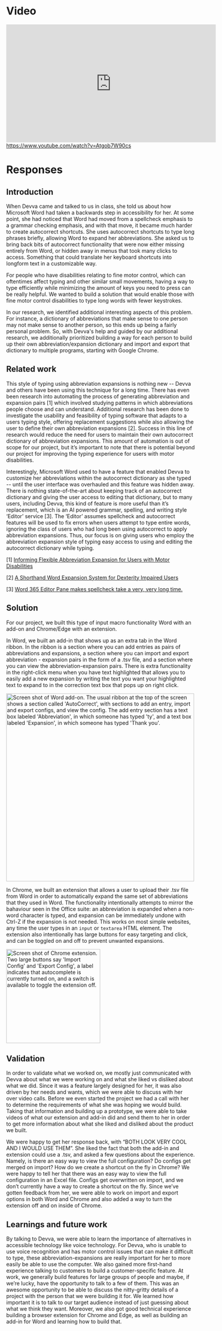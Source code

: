 # Video

<iframe width="560" height="315" src="https://www.youtube.com/embed/Atgob7W90cs" title="YouTube video player" frameborder="0" allow="accelerometer; autoplay; clipboard-write; encrypted-media; gyroscope; picture-in-picture" allowfullscreen></iframe>

<div>
  <a href="https://www.youtube.com/watch?v=Atgob7W90cs">https://www.youtube.com/watch?v=Atgob7W90cs</a>
</div>

# Responses

## Introduction

When Devva came and talked to us in class, she told us about how Microsoft Word had taken a backwards step in accessibility for her. At some point, she had noticed that Word had moved from a spellcheck emphasis to a grammar checking emphasis, and with that move, it became much harder to create autocorrect shortcuts. She uses autocorrect shortcuts to type long phrases briefly, allowing Word to expand her abbreviations. She asked us to bring back bits of autocorrect functionality that were now either missing entirely from Word, or hidden away in menus that took many clicks to access. Something that could translate her keyboard shortcuts into longform text in a customizable way.

For people who have disabilities relating to fine motor control, which can oftentimes affect typing and other similar small movements, having a way to type efficiently while minimizing the amount of keys you need to press can be really helpful. We wanted to build a solution that would enable those with fine motor control disabilities to type long words with fewer keystrokes.

In our research, we identified additional interesting aspects of this problem. For instance, a dictionary of abbreviations that make sense to one person may not make sense to another person, so this ends up being a fairly personal problem. So, with Devva's help and guided by our additional research, we additionally prioritized building a way for each person to build up their own abbreviation/expansion dictionary and import and export that dictionary to multiple programs, starting with Google Chrome.

## Related work

This style of typing using abbreviation expansions is nothing new -- Devva and others have been using this technique for a long time. There has even been research into automating the process of generating abbreviation and expansion pairs [1] which involved studying patterns in which abbreviations people choose and can understand. Additional research has been done to investigate the usability and feasibility of typing software that adapts to a users typing style, offering replacement suggestions while also allowing the user to define their own abbreviation expansions [2]. Success in this line of research would reduce the need for users to maintain their own autocorrect dictionary of abbreviation expansions. This amount of automation is out of scope for our project, but it’s important to note that there is potential beyond our project for improving the typing experience for users with motor disabilities. 

Interestingly, Microsoft Word used to have a feature that enabled Devva to customize her abbreviations within the autocorrect dictionary as she typed -- until the user interface was overhauled and this feature was hidden away. There is nothing state-of-the-art about keeping track of an autocorrect dictionary and giving the user access to editing that dictionary, but to many users, including Devva, this kind of feature is more useful than it’s replacement, which is an AI powered grammar, spelling, and writing style ‘Editor’ service [3]. The ‘Editor’ assumes spellcheck and autocorrect features will be used to fix errors when users attempt to type entire words, ignoring the class of users who had long been using autocorrect to apply abbreviation expansions. Thus, our focus is on giving users who employ the abbreviation expansion style of typing easy access to using and editing the autocorrect dictionary while typing. 

[1] [Informing Flexible Abbreviation Expansion for Users with Motor Disabilities](https://www.researchgate.net/publication/225159894_Informing_Flexible_Abbreviation_Expansion_for_Users_with_Motor_Disabilities)

[2] [A Shorthand Word Expansion System for
Dexterity Impaired Users](https://citeseerx.ist.psu.edu/viewdoc/download?doi=10.1.1.101.8147&rep=rep1&type=pdf)

[3] [Word 365 Editor Pane makes spellcheck take a very, very long time.](https://answers.microsoft.com/en-us/msoffice/forum/msoffice_word-mso_win10-mso_365hp/word-365-editor-pane-makes-spellcheck-take-a-very/3bc1f9e5-7b4a-4340-974f-e84844bd5cc5?page=1)

## Solution

For our project, we built this type of input macro functionality Word with an add-on and Chrome/Edge with an extension.

In Word, we built an add-in that shows up as an extra tab in the Word ribbon. In the ribbon is a section where you can add entries as pairs of abbreviations and expansions, a section where you can import and export abbreviation - expansion pairs in the form of a .tsv file, and a section where you can view the abbreviation-expansion pairs. There is extra functionality in the right-click menu when you have text highlighted that allows you to easily add a new expansion by writing the text you want your highlighted text to expand to in the correction text box that pops up on right click. 

<img width="502" alt="Screen shot of Word add-on. The usual ribbon at the top of the screen shows a section called 'AutoCorrect', with sections to add an entry, import and export configs, and view the config. The add entry section has a text box labeled 'Abbreviation', in which someone has typed 'ty', and a text box labeled 'Expansion', in which someone has typed 'Thank you'." src="https://user-images.githubusercontent.com/1192815/121298536-e8291700-c8a8-11eb-9759-141e92ed7db2.png">

In Chrome, we built an extension that allows a user to upload their .tsv file from Word in order to automatically expand the same set of abbreviations that they used in Word. The functionality intentionally attempts to mirror the bahaviour seen in the Office suite: an abbreviation is expanded when a non-word character is typed, and expansion can be immediately undone with Ctrl-Z if the expansion is not needed. This works on most simple websites, any time the user types in an `input` or `textarea` HTML element. The extension also intentionally has large buttons for easy targeting and click, and can be toggled on and off to prevent unwanted expansions.

<img width="251" alt="Screen shot of Chrome extension. Two large buttons say 'Import Config' and 'Export Config', a label indicates that autocomplete is currently turned on, and a switch is available to toggle the extension off." src="https://user-images.githubusercontent.com/1192815/121298393-a8622f80-c8a8-11eb-97e3-79a5532a1489.png">


## Validation

In order to validate what we worked on, we mostly just communicated with Devva about what we were working on and what she liked vs disliked about what we did. Since it was a feature largely designed for her, it was also driven by her needs and wants, which we were able to discuss with her over video calls. Before we even started the project we had a call with her to determine the requirements of what she was hoping we would build. Taking that information and building up a prototype, we were able to take videos of what our extension and add-in did and send them to her in order to get more information about what she liked and disliked about the product we built.

We were happy to get her response back, with “BOTH LOOK VERY COOL AND I WOULD USE THEM”. She liked the fact that both the add-in and extension could use a .tsv, and asked a few questions about the experience. Namely, is there an easy way to view the full configuration? Do configs get merged on import? How do we create a shortcut on the fly in Chrome? We were happy to tell her that there was an easy way to view the full configuration in an Excel file. Configs get overwritten on import, and we don’t currently have a way to create a shortcut on the fly. Since we’ve gotten feedback from her, we were able to work on import and export options in both Word and Chrome and also added a way to turn the extension off and on inside of Chrome.


## Learnings and future work

By talking to Devva, we were able to learn the importance of alternatives in accessible technology like voice technology. For Devva, who is unable to use voice recognition and has motor control issues that can make it difficult to type, these abbreviation-expansions are really important for her to more easily be able to use the computer.  We also gained more first-hand experience talking to customers to build a customer-specific feature. At work, we generally build features for large groups of people and maybe, if we’re lucky, have the opportunity to talk to a few of them. This was an awesome opportunity to be able to discuss the nitty-gritty details of a project with the person that we were building it for. We learned how important it is to talk to our target audience instead of just guessing about what we think they want. Moreover, we also got good technical experience building a browser extension for Chrome and Edge, as well as building an add-in for Word and learning how to build that. 
